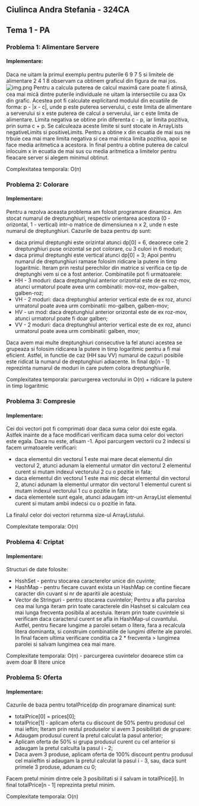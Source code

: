 ## Ciulinca Andra Stefania - 324CA
## Tema 1 - PA

### Problema 1: Alimentare Servere
#### Implementare:
Daca ne uitam la primul exemplu pentru puterile 6 9 7 5 si limitele de alimentare
2 4 1 8 observam ca obtinem graficul din figura de mai jos.
![img.png](img.png)
Pentru a calcula puterea de calcul maximă care poate ﬁ atinsă,
cea mai mică dintre puterile individuale ne uitam la intersectiile cu axa Ox din grafic.
Acestea pot fi calculate explicitand modulul din ecuatiile de forma: p - |x - c|, unde p este puterea serverului, 
c este limita de alimentare a serverului si x este puterea de calcul a serverului, 
iar c este limita de alimentare. Limita negativa se obtine prin diferenta c - p, iar limita pozitiva,
prin suma c + p. Se calculeaza aceste limite si sunt stocate in ArrayLists negativeLimits si positiveLimits.
Pentru a obtine x din ecuatia de mai sus ne trbuie cea mai mare limita negativa si cea mai mica
limita pozitiva, apoi se face media aritmetica a acestora. In final pentru a obtine puterea de calcul inlocuim x in 
ecuatia de mai sus cu media aritmetica a limitelor pentru fieacare
server si alegem minimul obtinut.

Complexitatea temporala: O(n)

### Problema 2: Colorare
#### Implementare:
Pentru a rezolva aceasta problema am folosit programare dinamica. Am stocat numarul de dreptunghiuri, respectiv orientarea
acestora (0 - orizontal, 1 - vertical) intr-o matrice de dimensiunea n x 2, unde n este numarul de dreptunghiuri. Cazurile 
de baza pentru dp sunt:
* daca primul dreptunghi este orizintal atunci dp[0] = 6, deaorece cele 2 dreptunghiuri puse orizontal se pot colorare,
  cu 3 culori in 6 moduri;
* daca primul dreptunghi este vertical atunci dp[0] = 3;
Apoi pentru numarul de dreptunghiuri ramase folosim ridicare la putere in timp logaritmic.
Iteram prin restul perechilor din matrice si verifica ce tip de dreptunghi vem si ce a fost anterior.
Combinatiile pot fi urmatoarele:
* HH - 3 moduri: daca dreptunghiul anterior orizontal este de ex roz-mov, atunci urmatorul poate avea urm combinatii: 
     mov-roz, mov-galben, galben-roz;
* VH - 2 moduri: daca dreptunghiul anterior vertical este de ex roz, atunci urmatorul poate avea urm combinatii: 
     mo-galben, galben-mov;
* HV - un mod: daca dreptunghiul anterior orizontal este de ex roz-mov, atunci urmatorul poate fi doar galben;
* VV - 2 moduri: daca dreptunghiul anterior vertical este de ex roz, atunci urmatorul poate avea urm combinatii: 
     galben, mov;

Daca avem mai multe dreptunghiuri consecutive la fel atunci acestea se grupeaza si folosim ridicarea la putere in timp
logaritmic pentru a fi mai eficient. Astfel, in functie de caz (HH sau VV) numarul de cazuri posibile este ridicat 
la numarul de dreptunghiuri adiacente.
In final dp[n - 1] reprezinta numarul de moduri in care putem colora dreptunghiurile.

Complexitatea temporala: parcurgerea vectorului in O(n) + ridicare la putere in timp logaritmic

### Problema 3: Compresie
#### Implementare:
Cei doi vectori pot fi comprimati doar daca suma celor doi este egala. Astfek inainte de a face modificari verificam
daca suma celor doi vectori este egala. Daca nu este, afisam -1.
Apoi parcurgem vectorii cu 2 indecsi si facem urmatoarele verificari:
* daca elementul din vectorul 1 este mai mare decat elementul din vectorul 2, atunci adunam la elementul urmator din 
  vectorul 2 elementul curent si mutam indexul vectorului 2 cu o pozitie in fata;
* daca elementul din vectorul 1 este mai mic decat elementul din vectorul 2, atunci adunam la elementul urmator din 
  vectorul 1 elementul curent si mutam indexul vectorului 1 cu o pozitie in fata;
* daca elementele sunt egale, atunci adaugam intr-un ArrayList elementul curent si mutam ambii indecsi cu o pozitie in 
  fata.

La finalul celor doi vectori returnma size-ul ArrayListului.

Complexitate temporala: O(n)

### Problema 4: Criptat
#### Implementare:
Structuri de date folosite:
* HsshSet - pentru stocarea caracterelor unice din cuvinte;
* HashMap - pentru fiecare cuvant exista un HashMap ce contine fiecare caracter din cuvant si nr de aparitii ale acestuia;
* Vector de Stringuri - pentru stocarea cuvintelor;
Pentru a afla paroloa cea mai lunga iteram prin toate caracterele din Hashset si calculam cea mai lunga frecventa posibila
al acestuia. Iteram prin toate cuvintele si verificam daca caracterul curent se afla in HashMap-ul cuvantului. Astfel, 
pentru fiecare lungime a parolei setam o litera, fara a recalcula litera dominanta, si construim combinatiile de lungimi
diferite ale parolei. In final facem ultima verificare conditia ca 2 * frecventa > lungimea parolei si salvam lungimea 
cea mai mare.

Complexitate temporala: O(n) - parcurgerea cuvintelor deoarece stim ca avem doar 8 litere unice

### Problema 5: Oferta
#### Implementare:
Cazurile de baza pentru totalPrice(dp din programare dinamica) sunt:
* totalPrice[0] = prices[0];
* totalPrice[1] - aplicam oferta cu discount de 50% pentru produsul cel mai ieftin;
Iteram prin restul produselor si avem 3 posibilitati de grupare:
* Adaugam produsul curent la pretul calculat la pasul anterior;
* Aplicam oferta de 50% si grupa produsul curent cu cel anterior si adaugam la pretul calculta la pasul i - 2;
* Daca avem 3 produse, aplicam oferta de 100% discount pentru produsul cel maiieftin si adaugam la pretul calculat la 
  pasul i - 3, sau, daca sunt primele 3 produse, adunam cu 0;

Facem pretul minim dintre cele 3 posibilitati si il salvam in totalPrice[i]. In final totalPrice[n - 1] reprezinta 
pretul minim.

Complexitate temporala: O(n)